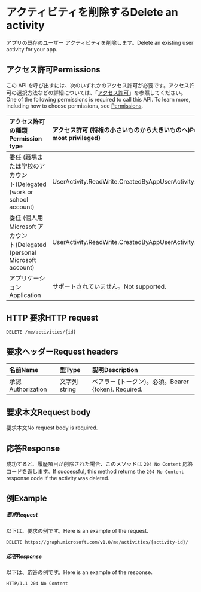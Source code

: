 # <a name="delete-an-activity"></a><span data-ttu-id="a192d-101">アクティビティを削除する</span><span class="sxs-lookup"><span data-stu-id="a192d-101">Delete an activity</span></span>

<span data-ttu-id="a192d-102">アプリの既存のユーザー アクティビティを削除します。</span><span class="sxs-lookup"><span data-stu-id="a192d-102">Delete an existing user activity for your app.</span></span>

## <a name="permissions"></a><span data-ttu-id="a192d-103">アクセス許可</span><span class="sxs-lookup"><span data-stu-id="a192d-103">Permissions</span></span>

<span data-ttu-id="a192d-p101">この API を呼び出すには、次のいずれかのアクセス許可が必要です。アクセス許可の選択方法などの詳細については、「[アクセス許可](../../../concepts/permissions_reference.md)」を参照してください。</span><span class="sxs-lookup"><span data-stu-id="a192d-p101">One of the following permissions is required to call this API. To learn more, including how to choose permissions, see [Permissions](../../../concepts/permissions_reference.md).</span></span>


|<span data-ttu-id="a192d-106">アクセス許可の種類</span><span class="sxs-lookup"><span data-stu-id="a192d-106">Permission type</span></span>      | <span data-ttu-id="a192d-107">アクセス許可 (特権の小さいものから大きいものへ)</span><span class="sxs-lookup"><span data-stu-id="a192d-107">Permissions (from least to most privileged)</span></span>              |
|:--------------------|:---------------------------------------------------------|
|<span data-ttu-id="a192d-108">委任 (職場または学校のアカウント)</span><span class="sxs-lookup"><span data-stu-id="a192d-108">Delegated (work or school account)</span></span> | <span data-ttu-id="a192d-109">UserActivity.ReadWrite.CreatedByApp</span><span class="sxs-lookup"><span data-stu-id="a192d-109">UserActivity.ReadWrite.CreatedByApp</span></span>    |
|<span data-ttu-id="a192d-110">委任 (個人用 Microsoft アカウント)</span><span class="sxs-lookup"><span data-stu-id="a192d-110">Delegated (personal Microsoft account)</span></span> | <span data-ttu-id="a192d-111">UserActivity.ReadWrite.CreatedByApp</span><span class="sxs-lookup"><span data-stu-id="a192d-111">UserActivity.ReadWrite.CreatedByApp</span></span>    |
|<span data-ttu-id="a192d-112">アプリケーション</span><span class="sxs-lookup"><span data-stu-id="a192d-112">Application</span></span> | <span data-ttu-id="a192d-113">サポートされていません。</span><span class="sxs-lookup"><span data-stu-id="a192d-113">Not supported.</span></span> |

## <a name="http-request"></a><span data-ttu-id="a192d-114">HTTP 要求</span><span class="sxs-lookup"><span data-stu-id="a192d-114">HTTP request</span></span>

<!-- { "blockType": "ignored" } -->

```http
DELETE /me/activities/{id}
```

## <a name="request-headers"></a><span data-ttu-id="a192d-115">要求ヘッダー</span><span class="sxs-lookup"><span data-stu-id="a192d-115">Request headers</span></span>

|<span data-ttu-id="a192d-116">名前</span><span class="sxs-lookup"><span data-stu-id="a192d-116">Name</span></span> | <span data-ttu-id="a192d-117">型</span><span class="sxs-lookup"><span data-stu-id="a192d-117">Type</span></span> | <span data-ttu-id="a192d-118">説明</span><span class="sxs-lookup"><span data-stu-id="a192d-118">Description</span></span>|
|:----|:-----|:-----------|
|<span data-ttu-id="a192d-119">承認</span><span class="sxs-lookup"><span data-stu-id="a192d-119">Authorization</span></span> | <span data-ttu-id="a192d-120">文字列</span><span class="sxs-lookup"><span data-stu-id="a192d-120">string</span></span> | <span data-ttu-id="a192d-p102">ベアラー {トークン}。必須。</span><span class="sxs-lookup"><span data-stu-id="a192d-p102">Bearer {token}. Required.</span></span>|

## <a name="request-body"></a><span data-ttu-id="a192d-123">要求本文</span><span class="sxs-lookup"><span data-stu-id="a192d-123">Request body</span></span>

<span data-ttu-id="a192d-124">要求本文</span><span class="sxs-lookup"><span data-stu-id="a192d-124">No request body is required.</span></span>

## <a name="response"></a><span data-ttu-id="a192d-125">応答</span><span class="sxs-lookup"><span data-stu-id="a192d-125">Response</span></span>

<span data-ttu-id="a192d-126">成功すると、履歴項目が削除された場合、このメソッドは `204 No Content`  応答コードを返します。</span><span class="sxs-lookup"><span data-stu-id="a192d-126">If successful, this method returns the `204 No Content` response code if the activity was deleted.</span></span>

## <a name="example"></a><span data-ttu-id="a192d-127">例</span><span class="sxs-lookup"><span data-stu-id="a192d-127">Example</span></span>

##### <a name="request"></a><span data-ttu-id="a192d-128">要求</span><span class="sxs-lookup"><span data-stu-id="a192d-128">Request</span></span>

<span data-ttu-id="a192d-129">以下は、要求の例です。</span><span class="sxs-lookup"><span data-stu-id="a192d-129">Here is an example of the request.</span></span>

<!-- {
  "blockType": "request",
  "name": "delete_activity"
}-->

```http
DELETE https://graph.microsoft.com/v1.0/me/activities/{activity-id}/
```

##### <a name="response"></a><span data-ttu-id="a192d-130">応答</span><span class="sxs-lookup"><span data-stu-id="a192d-130">Response</span></span>

<span data-ttu-id="a192d-131">以下は、応答の例です。</span><span class="sxs-lookup"><span data-stu-id="a192d-131">Here is an example of the response.</span></span>

<!-- {
  "blockType": "response",
  "truncated": true,
} -->

```http
HTTP/1.1 204 No Content
```

<!-- uuid: 8fcb5dbc-d5aa-4681-8e31-b001d5168d79
2017-06-07 14:57:30 UTC -->
<!-- {
  "type": "#page.annotation",
  "description": "Delete activity",
  "keywords": "",
  "section": "documentation",
  "tocPath": ""
}-->